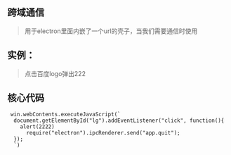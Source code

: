 ## 跨域通信

> 用于electron里面内嵌了一个url的壳子，当我们需要通信时使用

## 实例：

> 点击百度logo弹出222


## 核心代码

```
 win.webContents.executeJavaScript(`
  document.getElementById("lg").addEventListener("click", function(){
    alert(2222)
      require("electron").ipcRenderer.send("app.quit");
  });
  `)

```